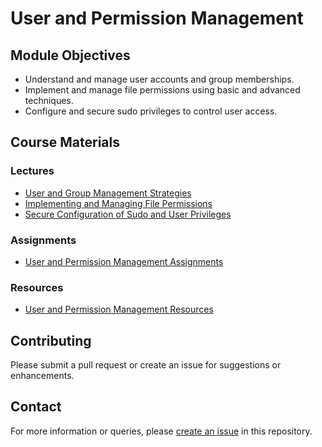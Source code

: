 # User and Permission Management

## Module Objectives

- Understand and manage user accounts and group memberships.
- Implement and manage file permissions using basic and advanced techniques.
- Configure and secure sudo privileges to control user access.

## Course Materials

### Lectures

- [User and Group Management Strategies](Lectures/01_User_and_Group_Management_Strategies.md)
- [Implementing and Managing File Permissions](Lectures/02_Implementing_and_Managing_File_Permissions.md)
- [Secure Configuration of Sudo and User Privileges](Lectures/03_Secure_Configuration_of_Sudo_and_User_Privileges.md)

### Assignments

- [User and Permission Management Assignments](Assignments/User_and_Permission_Management_Assignments.md)

### Resources

- [User and Permission Management Resources](Resources/User_and_Permission_Management_Resources.md)

## Contributing

Please submit a pull request or create an issue for suggestions or enhancements.

## Contact

For more information or queries, please [create an issue](https://github.com/username/LinuxForCyberSecurityCourse/issues) in this repository.